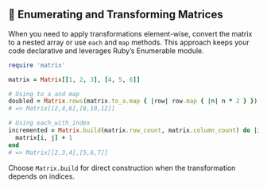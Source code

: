 ## 🔄 Enumerating and Transforming Matrices
When you need to apply transformations element-wise, convert the matrix to a nested array or use `each` and `map` methods. This approach keeps your code declarative and leverages Ruby’s Enumerable module.

```ruby
require 'matrix'

matrix = Matrix[[1, 2, 3], [4, 5, 6]]

# Using to_a and map
doubled = Matrix.rows(matrix.to_a.map { |row| row.map { |n| n * 2 } })
# => Matrix[[2,4,6],[8,10,12]]

# Using each_with_index
incremented = Matrix.build(matrix.row_count, matrix.column_count) do |i, j|
  matrix[i, j] + 1
end
# => Matrix[[2,3,4],[5,6,7]]
```

Choose `Matrix.build` for direct construction when the transformation depends on indices.